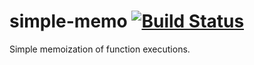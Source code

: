 simple-memo [![Build Status](https://travis-ci.org/evocateur/simple-memo.svg?branch=master)](https://travis-ci.org/evocateur/simple-memo)
===========

Simple memoization of function executions.
